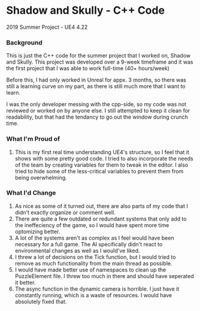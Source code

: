 # Shadow and Skully - C++ Code
2019 Summer Project - UE4 4.22

### Background
This is just the C++ code for the summer project that I worked on, Shadow and Skully.
This project was developed over a 9-week timeframe and it was the first project that I was able to work full-time (40+ hours/week)

Before this, I had only worked in Unreal for appx. 3 months, so there was still a learning curve on my part, as there is still much more that I want to learn.

I was the only developer messing with the cpp-side, so my code was not reviewed or worked on by anyone else. I still attempted to keep it clean for readability, but that had the tendancy to go out the window during crunch time.

### What I'm Proud of
1. This is my first real time understanding UE4's structure, so I feel that it shows with some pretty good code. I tried to also incorporate the needs of the team by creating variables for them to tweak in the editor. I also tried to hide some of the less-critical variables to prevent them from being overwhelming.

### What I'd Change
1. As nice as some of it turned out, there are also parts of my code that I didn't exactly organize or comment well.
2. There are quite a few outdated or redundant systems that only add to the ineffeciency of the game, so I would have spent more time optomizing better.
3. A lot of the systems aren't as complex as I feel would have been necessary for a full game. The AI specifically didn't react to environmental changes as well as I would've liked.
4. I threw a lot of decisions on the Tick function, but I would tried to remove as much functionality from the main thread as possible.
5. I would have made better use of namespaces to clean up the PuzzleElement file. I threw too much in there and should have seperated it better.
6. The async function in the dynamic camera is horrible. I just have it constantly running, which is a waste of resources. I would have absolutely fixed that.
